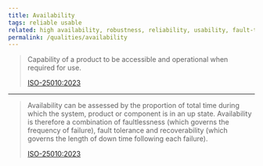 ```yaml
---
title: Availability
tags: reliable usable
related: high availability, robustness, reliability, usability, fault-tolerance, recoverability, dependability, faultlessness, recovery time
permalink: /qualities/availability
---
```




>Capability of a product to be accessible and operational when required for use.
>
>[ISO-25010:2023](/references/#iso-25010-2023)

<hr class="with-no-margin"/>

>Availability can be assessed by the proportion of total time during which the system, product or component is in an up state. 
>Availability is therefore a combination of faultlessness (which governs the frequency of failure), fault tolerance and recoverability (which governs the length of down time following each failure).
>
>[ISO-25010:2023](/references/#iso-25010-2023)

